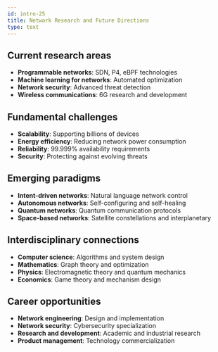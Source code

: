 ```yaml
---
id: intro-25
title: Network Research and Future Directions
type: text
---
```



## Current research areas

- **Programmable networks**: SDN, P4, eBPF technologies
- **Machine learning for networks**: Automated optimization
- **Network security**: Advanced threat detection
- **Wireless communications**: 6G research and development

## Fundamental challenges

- **Scalability**: Supporting billions of devices
- **Energy efficiency**: Reducing network power consumption
- **Reliability**: 99.999% availability requirements
- **Security**: Protecting against evolving threats

## Emerging paradigms

- **Intent-driven networks**: Natural language network control
- **Autonomous networks**: Self-configuring and self-healing
- **Quantum networks**: Quantum communication protocols
- **Space-based networks**: Satellite constellations and interplanetary

## Interdisciplinary connections

- **Computer science**: Algorithms and system design
- **Mathematics**: Graph theory and optimization
- **Physics**: Electromagnetic theory and quantum mechanics
- **Economics**: Game theory and mechanism design

## Career opportunities

- **Network engineering**: Design and implementation
- **Network security**: Cybersecurity specialization
- **Research and development**: Academic and industrial research
- **Product management**: Technology commercialization